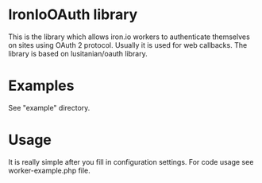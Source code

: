 IronIoOAuth library
===================
This is the library which allows iron.io workers to authenticate themselves
on sites using OAuth 2 protocol. Usually it is used for web callbacks.
The library is based on lusitanian/oauth library.

Examples
========
See "example" directory.

Usage
=====
It is really simple after you fill in configuration settings.
For code usage see worker-example.php file.

